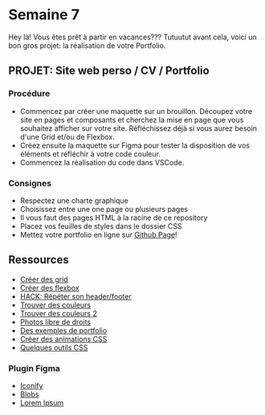 # Semaine 7

Hey là! Vous êtes prêt à partir en vacances??? Tutuutut avant cela, voici un bon gros projet: la réalisation de votre Portfolio.

## PROJET: Site web perso / CV / Portfolio

### Procédure

- Commencez par créer une maquette sur un brouillon. Découpez votre site en pages et composants et cherchez la mise en page que vous souhaitez afficher sur votre site. Réfléchissez déjà si vous aurez besoin d'une Grid et/ou de Flexbox. 
- Créez ensuite la maquette sur Figma pour tester la disposition de vos éléments et réfléchir à votre code couleur.
- Commencez la réalisation du code dans VSCode.

### Consignes

- Respectez une charte graphique
- Choisissez entre une one page ou plusieurs pages
- Il vous faut des pages HTML à la racine de ce repository
- Placez vos feuilles de styles dans le dossier CSS
- Mettez votre portfolio en ligne sur [Github Page](https://pages.github.com/)!

## Ressources

- [Créer des grid](https://grid.layoutit.com/)
- [Créer des flexbox](http://flexbox.buildwithreact.com/)
- [HACK: Répéter son header/footer](https://github.com/sirius-school/Semaine-05/tree/master/Exercices/landing-page#petit-hack-pour-r%C3%A9p%C3%A9ter-son-headerfooter-sur-plusieurs-pages)
- [Trouver des couleurs](https://colorhunt.co/)
- [Trouver des couleurs 2](https://coolors.co/)
- [Photos libre de droits](https://unsplash.com/)
- [Des exemples de portfolio](https://dribbble.com/search/portfolio)
- [Créer des animations CSS](https://animista.net/)
- [Quelques outils CSS](https://keyframes.app/)

### Plugin Figma

- [Iconify](https://www.figma.com/community/plugin/735098390272716381/Iconify)
- [Blobs](https://www.figma.com/community/plugin/739208439270091369/Blobs)
- [Lorem Ipsum](https://www.figma.com/community/plugin/736000994034548392/Lorem-ipsum)
